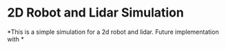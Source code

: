 # 2D Robot and Lidar Simulation

*This is a simple simulation for a 2d robot and lidar. Future implementation with *